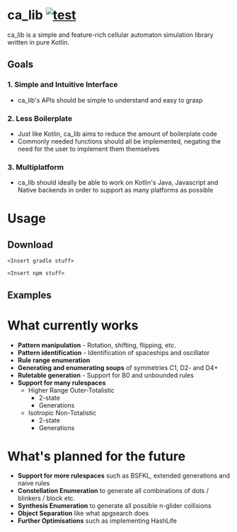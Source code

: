# ca_lib [![test](https://github.com/jedlimlx/ca_lib/actions/workflows/gradle.yml/badge.svg)](https://github.com/jedlimlx/ca_lib/actions/workflows/gradle.yml)

ca_lib is a simple and feature-rich cellular automaton simulation library written in pure Kotlin.

## Goals
### 1. Simple and Intuitive Interface

* ca_lib's APIs should be simple to understand and easy to grasp

### 2. Less Boilerplate

* Just like Kotlin, ca_lib aims to reduce the amount of boilerplate code
* Commonly needed functions should all be implemented, negating the need for the user to implement them themselves

### 3. Multiplatform

* ca_lib should ideally be able to work on Kotlin's Java, Javascript and Native backends in order to support as many platforms as possible


# Usage

## Download

```
<Insert gradle stuff>
```


```
<Insert npm stuff>
```

## Examples



# What currently works
- **Pattern manipulation** - Rotation, shifting, flipping, etc.
- **Pattern identification** - Identification of spaceships and oscillator
- **Rule range enumeration**
- **Generating and enumerating soups** of symmetries C1, D2- and D4+
- **Ruletable generation** - Support for B0 and unbounded rules
- **Support for many rulespaces**
  - Higher Range Outer-Totalistic
    - 2-state
    - Generations
  - Isotropic Non-Totalistic
    - 2-state
    - Generations

# What's planned for the future
- **Support for more rulespaces** such as BSFKL, extended generations and naive rules
- **Constellation Enumeration** to generate all combinations of dots / blinkers / block etc.
- **Synthesis Enumeration** to generate all possible n-glider collisions
- **Object Separation** like what apgsearch does
- **Further Optimisations** such as implementing HashLife
